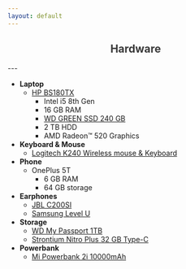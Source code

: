 ```yaml
---
layout: default
---
```

<h2 style="text-align:center; color: #3a3a3a">
    <div>
        <b>Hardware</b>
    </div>
</h2>
---

- **Laptop** <i class="twa twa-computer"></i>
    - [HP BS180TX](https://amzn.to/3ftDxHC)
        - Intel i5 8th Gen
        - 16 GB RAM
        - [WD GREEN SSD 240 GB](https://amzn.to/3dB0GX1)
        - 2 TB HDD
        - AMD Radeon™ 520 Graphics
- **Keyboard & Mouse** <i class="twa twa-computer-mouse"></i>
    - [Logitech K240 Wireless mouse & Keyboard](https://amzn.to/2xKX0CE)
- **Phone** <i class="twa twa-iphone"></i>
    - OnePlus 5T
        - 6 GB RAM
        - 64 GB storage
- **Earphones** <i class="twa twa-headphones"></i>
    - [JBL C200SI](https://amzn.to/3be3NSZ)
    - [Samsung Level U](https://amzn.to/2WcM21W)
- **Storage** <i class="twa twa-floppy-disk"></i>
    - [WD My Passport 1TB](https://amzn.to/2zhaE0M)
    - [Strontium Nitro Plus 32 GB Type-C](https://amzn.to/2yAxRLk)
- **Powerbank** <i class="twa twa-battery"></i>
    - [Mi Powerbank 2i 10000mAh](https://amzn.to/3fsYt1l)